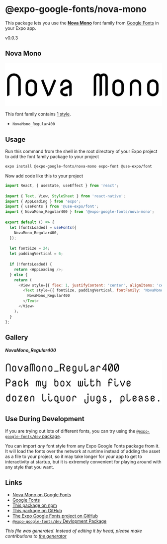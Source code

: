 # @expo-google-fonts/nova-mono

This package lets you use the [**Nova Mono**](https://fonts.google.com/specimen/Nova+Mono) font family from [Google Fonts](https://fonts.google.com/) in your Expo app.

v0.0.3

## Nova Mono

![Nova Mono](./font-family.png)

This font family contains [1 style](#gallery).

- `NovaMono_Regular400`

## Usage

Run this command from the shell in the root directory of your Expo project to add the font family package to your project
```sh
expo install @expo-google-fonts/nova-mono expo-font @use-expo/font
```

Now add code like this to your project
```js
import React, { useState, useEffect } from 'react';

import { Text, View, StyleSheet } from 'react-native';
import { AppLoading } from 'expo';
import { useFonts } from '@use-expo/font';
import { NovaMono_Regular400 } from '@expo-google-fonts/nova-mono';

export default () => {
  let [fontsLoaded] = useFonts({
    NovaMono_Regular400,
  });

  let fontSize = 24;
  let paddingVertical = 6;

  if (!fontsLoaded) {
    return <AppLoading />;
  } else {
    return (
      <View style={{ flex: 1, justifyContent: 'center', alignItems: 'center' }}>
        <Text style={{ fontSize, paddingVertical, fontFamily: 'NovaMono_Regular400' }}>
          NovaMono_Regular400
        </Text>
      </View>
    );
  }
};

```

## Gallery

##### NovaMono_Regular400
![NovaMono_Regular400](./b8d5ca79e024fdc4cd75176241d8d2b12f485ddee89219d04d8210d4f53e8919.ttf.png)


## Use During Development

If you are trying out lots of different fonts, you can try using the [`@expo-google-fonts/dev` package](https://github.com/expo/google-fonts/tree/master/font-packages/dev#readme).

You can import *any* font style from any Expo Google Fonts package from it. It will load the fonts
over the network at runtime instead of adding the asset as a file to your project, so it may take longer
for your app to get to interactivity at startup, but it is extremely convenient
for playing around with any style that you want.

## Links

- [Nova Mono on Google Fonts](https://fonts.google.com/specimen/Nova+Mono)
- [Google Fonts](https://fonts.google.com/)
- [This package on npm](https://www.npmjs.com/package/@expo-google-fonts/nova-mono)
- [This package on GitHub](https://github.com/expo/google-fonts/tree/master/font-packages/nova-mono)
- [The Expo Google Fonts project on GitHub](https://github.com/expo/google-fonts)
- [`@expo-google-fonts/dev` Devlopment Package](https://github.com/expo/google-fonts/tree/master/font-packages/dev)


*This file was generated. Instead of editing it by head, please make contributions to [the generator](https://github.com/expo/google-fonts/tree/master/packages/generator)*

